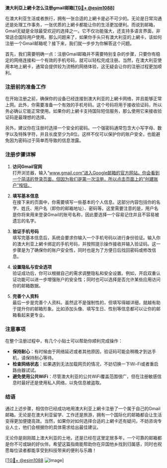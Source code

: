 **澳大利亞上網卡怎么注册gmail邮箱[[TG💪+ @esim1088](https://t.me/s/esim1088)]**

在澳大利亚生活或者旅行，拥有一张合适的上網卡是必不可少的。无论是日常沟通还是处理工作事务，一张优质的上網卡都能让你的生活更加便利。而说到邮箱，Gmail无疑是全球最受欢迎的选择之一。它不仅功能强大，还支持多语言界面，非常适合国际用户使用。那么问题来了，如果你手头只有澳大利亚的上網卡，该如何注册一个Gmail邮箱呢？接下来，我们就一步步为你解答这个问题。

首先，我们需要明确一点：注册Gmail邮箱并不需要特别复杂的步骤，只要你有稳定的网络连接和一个有效的手机号码，就可以轻松完成注册。当然，在澳大利亚使用本地上網卡，通常会提供较为流畅的网络体验，这无疑会让你的注册过程更加顺利。

### 注册前的准备工作

在开始注册之前，确保你的设备已经连接到澳大利亚的上網卡网络，并且能够正常上网。此外，你需要准备一个有效的手机号码。这个号码将用于接收验证码，所以务必确认它能正常使用。如果你的上網卡支持国际短信服务，那么使用它来接收验证码是最理想的选择。

另外，建议你在注册时选择一个安全的密码。一个强密码通常包含大小写字母、数字以及特殊字符，并且长度至少为8位。这样不仅可以保护你的账户安全，也能避免因为密码过于简单而导致的信息泄露。

### 注册步骤详解

1. **访问Gmail官网**  
   打开浏览器，输入“www.gmail.com”进入Google邮箱的官方网站。你会看到一个简洁的登录页面，但因为我们是第一次注册，所以点击页面上的“创建账户”按钮。

2. **填写基本信息**  
   在接下来的页面中，你需要填写一些基本的个人信息。这部分内容包括你的名字、姓氏、用户名（即你的邮箱地址）、密码等。这里需要注意的是，用户名是你将来用来登录Gmail的账号名称，因此要选择一个容易记住并且不容易被遗忘的名字。

3. **验证手机号码**  
   填写完基本信息后，系统会要求你输入一个手机号码以进行身份验证。输入你的澳大利亚上網卡绑定的手机号码，并按照提示操作接收并输入验证码。这一步骤是为了确保你的账户安全性，同时也是为了方便日后找回密码或修改信息。

4. **设置隐私与安全选项**  
   验证成功后，你可以根据自己的需求调整隐私和安全设置。例如，开启双重认证功能可以进一步增强账户的安全性；同时也可以选择是否允许某些应用访问你的邮箱数据。

5. **完善个人资料**  
   最后一步是完善个人资料。虽然这不是强制性的，但填写得越详细，就越有助于提升你的邮箱形象。比如添加头像、填写生日、性别等信息都可以让你的邮箱看起来更专业。

### 注意事项

在整个注册过程中，有几个小贴士可以帮助你顺利完成操作：

- **保持耐心**：有时候由于网络延迟或者其他原因，验证码可能会稍晚才到达手机，请保持耐心等待。
- **检查网络状态**：如果遇到无法加载网页的情况，不妨切换一下Wi-Fi或者重启路由器试试。
- **避免使用公共WiFi**：尽管澳大利亚的公共WiFi覆盖范围很广，但在注册敏感信息时最好还是使用私人网络，以免信息被盗取。

### 结语

通过上述步骤，相信你已经成功地用澳大利亚上網卡注册了一个属于自己的Gmail邮箱。无论是在澳大利亚留学、工作还是旅游，拥有一个国际化的邮箱都会让生活变得更加便捷高效。当然，如果你对如何选择合适的上網卡还有疑问，不妨咨询专业人士，他们会根据你的具体需求给出最佳建议。

无论你是刚刚踏上澳大利亚的土地，还是已经在这里定居多年，一个可靠的邮箱都是你不可或缺的好伙伴。希望这篇指南能帮助你在异国他乡找到归属感，同时也祝愿每位读者都能享受到科技带来的便利与乐趣！

[[TG💪+ @esim1088](https://t.me/s/esim1088) ![Image](https://i.postimg.cc/4NQfJmqS/Snipaste-2025-05-13-00-14-12.png)]